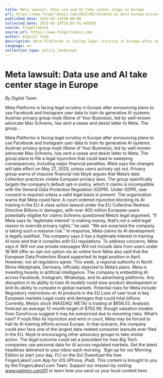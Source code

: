 ```yaml
---
title: Meta lawsuit: Data use and AI take center stage in Europe
url: https://www.fingerlakes1.com/2025/05/14/meta-ai-data-europe-privacy-lawsuit-2025/
published_date: 2025-05-14T00:00:00
collected_date: 2025-05-29T19:05:41.685593
source: Fingerlakes1
source_url: https://www.fingerlakes1.com
author: Digital Team
description: Meta Platforms is facing legal scrutiny in Europe after announcing plans to use Facebook and Instagram user data to train its generative AI systems. Austrian privacy group noyb (None of Your Business), led by well-known advocate Max Schrems, has sent a cease and desist letter to Meta. The group...
language: en
collection_type: policy_landscape
---
```


# Meta lawsuit: Data use and AI take center stage in Europe

*By Digital Team*

Meta Platforms is facing legal scrutiny in Europe after announcing plans to use Facebook and Instagram user data to train its generative AI systems. Austrian privacy group noyb (None of Your Business), led by well-known advocate Max Schrems, has sent a cease and desist letter to Meta. The group...

Meta Platforms is facing legal scrutiny in Europe after announcing plans to use Facebook and Instagram user data to train its generative AI systems. Austrian privacy group noyb (None of Your Business), led by well-known advocate Max Schrems, has sent a cease and desist letter to Meta. The group plans to file a legal injunction that could lead to sweeping consequences, including major financial penalties. Meta says the changes will take effect on May 27, 2025, unless users actively opt out. Privacy group warns of massive financial risk Noyb argues that Meta’s data collection practices violate European privacy laws. The group specifically targets the company’s default opt-in policy, which it claims is incompatible with the General Data Protection Regulation (GDPR). Under GDPR, user consent is required unless a valid legal basis is present. The organization warns that Meta could face: A court-ordered injunction blocking its AI training in the EU A class action lawsuit under the EU Collective Redress Directive Billions in damages, with over 400 million European users potentially eligible for claims Schrems questioned Meta’s legal argument. “If Meta says its ‘legitimate interest’ is making money, that’s not a valid legal reason to override privacy rights,” he said. “We are surprised the company is taking such a massive risk.” In response, Meta claims its AI development is legally justified. The company says it has a legitimate interest in training AI tools and that it complies with EU regulations. To address concerns, Meta says it: Will not use private messages Will not include data from users under 18 Will offer an opt-out option via an online form Meta also said that the European Data Protection Board supported its legal position in April. However, not all regulators agree. This week, a regional authority in North Rhine-Westphalia, Germany, officially objected to Meta’s plans. Meta is investing heavily in artificial intelligence. The company is embedding AI across Facebook, Instagram, WhatsApp, and its advertising platforms. Any disruption in its ability to train AI models could slow product development or limit its ability to compete in global markets. Potential risks for Meta include: Regulatory restrictions on AI products in the EU Loss of user trust in key European markets Legal costs and damages that could total billions Currently, Meta’s stock (NASDAQ: META) is trading at $656.03. Analysts forecast an average 12-month target of $702.99, though valuation models from GuruFocus suggest it may be overpriced due to mounting risks. What’s next? If noyb files its injunction and wins in court, Meta may be forced to halt its AI training efforts across Europe. In that scenario, the company could also face one of the largest data-related consumer lawsuits ever filed in the EU. Noyb is encouraging other advocacy groups to take similar action. The legal outcome could set a precedent for how Big Tech companies use personal data for AI across regulated markets. Get the latest headlines delivered to your inbox each morning.  Sign up for our Morning Edition to start your day. FL1 on the Go! Download the free FingerLakes1.com App for iOS (iPhone, iPad). This content is brought to you by the FingerLakes1.com Team. Support our mission by visiting www.patreon.com/fl1 or learn how you send us your local content here.